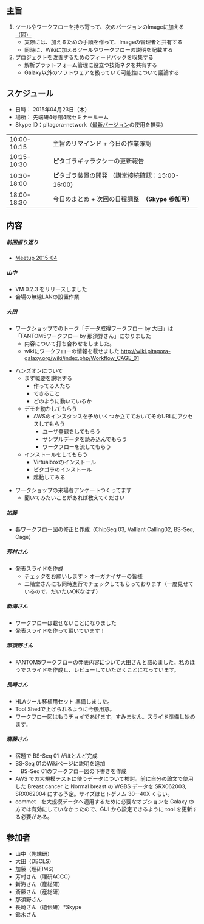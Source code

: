 主旨
----

1.  ツールやワークフローを持ち寄って、次のバージョンのImageに加える [（図）](http://www.pitagora-galaxy.org/_/rsrc/1416890873801/about/about_overview.png)
    -   実際には、加えるための手順を作って、Imageの管理者と共有する
    -   同時に、Wikiに加えるツールやワークフローの説明を記載する
2.  プロジェクトを改善するためのフィードバックを収集する
    -   解析プラットフォーム管理に役立つ技術ネタを共有する
    -   Galaxy以外のソフトウェアを扱っていく可能性について議論する

スケジュール
------------

-   日時： 2015年04月23日（木）
-   場所： 先端研4号館4階セミナールーム
-   Skype ID：pitagora-network（[最新バージョン](http://www.skype.com/ja/)の使用を推奨）

|             |                                                      |
|-------------|------------------------------------------------------|
| 10:00-10:15 | 主旨のリマインド + 今日の作業確認                    |
| 10:15-10:30 | **ピ**タゴラギャラクシーの更新報告                   |
| 10:30-18:00 | **ピ**タゴラ装置の開発 （講堂接続確認：15:00-16:00） |
| 18:00-18:30 | 今日のまとめ + 次回の日程調整　**（Skype 参加可）**  |

内容
----

##### 前回振り返り

-   [Meetup 2015-04](/Meetup_2015-04 "wikilink")

##### 山中

-   VM 0.2.3 をリリースしました
-   会場の無線LANの設置作業

##### 大田

-   ワークショップでのトーク「データ取得ワークフロー by 大田」は「FANTOM5ワークフロー by 那須野さん」になりました
    -   内容について打ち合わせをしました。
    -   wikiにワークフローの情報を載せました <http://wiki.pitagora-galaxy.org/wiki/index.php/Workflow_CAGE_01>

<!-- -->

-   ハンズオンについて
    -   まず概要を説明する
        -   作ってる人たち
        -   できること
        -   どのように動いているか
    -   デモを動かしてもらう
        -   AWSのインスタンスを予めいくつか立てておいてそのURLにアクセスしてもらう
            -   ユーザ登録をしてもらう
            -   サンプルデータを読み込んでもらう
            -   ワークフローを流してもらう
    -   インストールをしてもらう
        -   Virtualboxのインストール
        -   ピタゴラのインストール
        -   起動してみる

<!-- -->

-   ワークショップの来場者アンケートつくってます
    -   聞いてみたいことがあれば教えてください

##### 加藤

-   各ワークフロー図の修正と作成（ChipSeq 03, Valliant Calling02, BS-Seq, Cage）

##### 芳村さん

-   発表スライドを作成
    -   チェックをお願いします &gt; オーガナイザーの皆様
    -   二階堂さんにも同時進行でチェックしてもらっております（一度見せているので、だいたいOKなはず）

##### 新海さん

-   ワークフローは載せないことになりました
-   発表スライドを作って頂いています！

##### 那須野さん

-   FANTOM5ワークフローの発表内容について大田さんと詰めました。私のほうでスライドを作成し、レビューしていただくことになっています。

##### 長崎さん

-   HLAツール移植用セット 準備しました。
-   Tool Shedで上げられるように今後用意。
-   ワークフロー図はもうチョイであげます。すみません。スライド準備し始めます。

##### 斎藤さん

-   宿題で BS-Seq 01 がほとんど完成
-   BS-Seq 01のWikiページに説明を追加
-   　BS-Seq 01のワークフロー図の下書きを作成
-   AWS での大規模テストに使うデータについて検討。前に自分の論文で使用した Breast cancer と Normal breast の WGBS データを SRX062003, SRX062004 にする予定。サイズはヒトゲノム 30--40X くらい。
-   commet　を大規模データへ適用するために必要なオプションを Galaxy の方では有効にしていなかったので、GUI から設定できるように tool を更新する必要がある。

参加者
------

-   山中（先端研）
-   大田（DBCLS）
-   加藤（理研IMS）
-   芳村さん（理研ACCC）
-   新海さん（産総研）
-   斎藤さん（産総研）
-   那須野さん
-   長崎さん（遺伝研）\*Skype
-   鈴木さん
